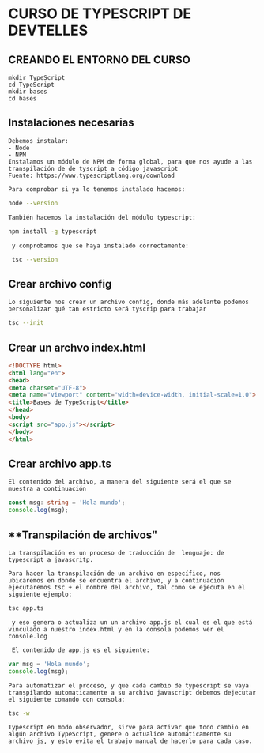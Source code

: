 # **CURSO DE TYPESCRIPT DE DEVTELLES**

## **CREANDO EL ENTORNO DEL CURSO**

```text
mkdir TypeScript
cd TypeScript
mkdir bases 
cd bases
```

## **Instalaciones necesarias**

```text
Debemos instalar:
- Node
- NPM
Instalamos un módulo de NPM de forma global, para que nos ayude a las transpilación de de tyscript a código javascript
Fuente: https://www.typescriptlang.org/download

Para comprobar si ya lo tenemos instalado hacemos:
```

```bash
node --version
```

```text
También hacemos la instalación del módulo typescript:
```

```bash
npm install -g typescript
```

```text
 y comprobamos que se haya instalado correctamente: 
 ```

 ```bash
  tsc --version
```

## **Crear archivo config**

```text
Lo siguiente nos crear un archivo config, donde más adelante podemos personalizar qué tan estricto será tyscrip para trabajar 
```

```bash
tsc --init
```

## **Crear un archvo index.html**

```html
<!DOCTYPE html>
<html lang="en">
<head>
<meta charset="UTF-8">
<meta name="viewport" content="width=device-width, initial-scale=1.0">
<title>Bases de TypeScript</title>
</head>
<body>
<script src="app.js"></script>
</body>
</html>
```

## **Crear archivo app.ts**

```text
El contenido del archivo, a manera del siguiente será el que se muestra a continuación
```

```typescript
const msg: string = 'Hola mundo';
console.log(msg);
```

## **Transpilación de archivos"

```text
La transpilación es un proceso de traducción de  lenguaje: de typescript a javascritp.

Para hacer la transpilación de un archivo en específico, nos ubicaremos en donde se encuentra el archivo, y a continuación  
ejecutaremos tsc + el nombre del archivo, tal como se ejecuta en el siguiente ejemplo: 
```

```bash
tsc app.ts
```

```text
 y eso genera o actualiza un un archivo app.js el cual es el que está vinculado a nuestro index.html y en la consola podemos ver el console.log

 El contenido de app.js es el siguiente:
```

```javascript
var msg = 'Hola mundo';
console.log(msg);
```

```text
Para automatizar el proceso, y que cada cambio de typescript se vaya transpilando automaticamente a su archivo javascript debemos dejecutar el siguiente comando con consola:
```

```bash
tsc -w
```

```text
Typescript en modo observador, sirve para activar que todo cambio en algún archivo TypeScript, genere o actualice automáticamente su archivo js, y esto evita el trabajo manual de hacerlo para cada caso.
```
